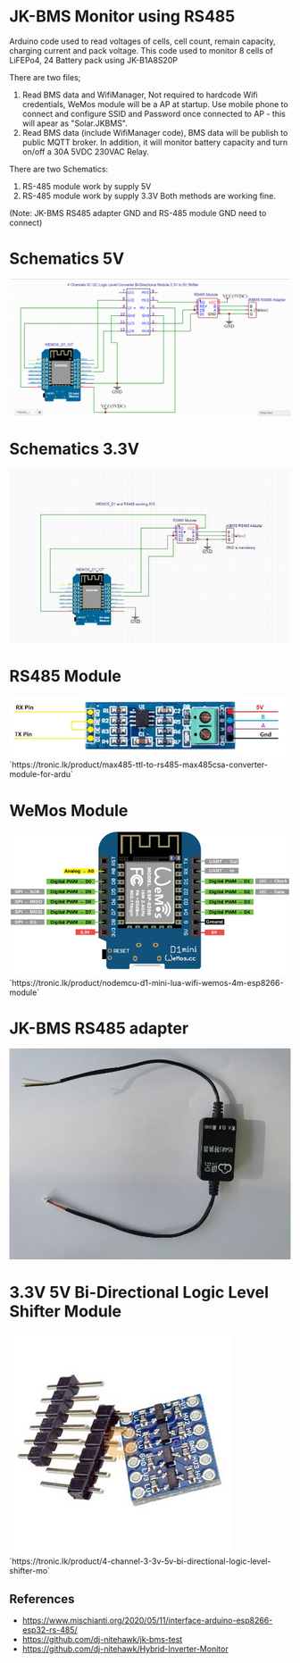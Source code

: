 # JK-BMS Monitor using RS485

Arduino code used to read voltages of cells, cell count, remain capacity, charging current and pack voltage. This code used to monitor 8 cells of LiFEPo4, 24 Battery pack using JK-B1A8S20P

There are two files;
1. Read BMS data and WifiManager, Not required to hardcode Wifi credentials, WeMos module will be a AP at startup. Use mobile phone to connect and configure SSID and Password once connected to AP - this will apear as "Solar.JKBMS".
2. Read BMS data (include WifiManager code), BMS data will be publish to public MQTT broker.
In addition, it will monitor battery capacity and turn on/off a 30A 5VDC 230VAC Relay.

There are two Schematics:
1. RS-485 module work by supply 5V 
2. RS-485 module work by supply 3.3V
Both methods are working fine.

(Note: JK-BMS RS485 adapter GND and RS-485 module GND need to connect)
# Schematics 5V
<img src="JK-BMS-and-Wemos-with-logic_level_shifter.jpg"/>

# Schematics 3.3V
<img src="BMS-and-Wemos-with-3v3.JPG"/>

# RS485 Module
<img src="rs485_module.jpeg"/>
`https://tronic.lk/product/max485-ttl-to-rs485-max485csa-converter-module-for-ardu`

# WeMos Module
<img src="WeMosD1Mini_pinout.png"/>
`https://tronic.lk/product/nodemcu-d1-mini-lua-wifi-wemos-4m-esp8266-module`

# JK-BMS RS485 adapter
<img src="JK RS485 adapter.jpg"/>

# 3.3V 5V Bi-Directional Logic Level Shifter Module
<img src="logic_level_shifter.jpg"/>
`https://tronic.lk/product/4-channel-3-3v-5v-bi-directional-logic-level-shifter-mo`

## References

* https://www.mischianti.org/2020/05/11/interface-arduino-esp8266-esp32-rs-485/
* https://github.com/dj-nitehawk/jk-bms-test
* https://github.com/dj-nitehawk/Hybrid-Inverter-Monitor
